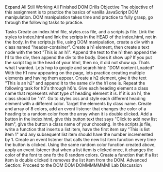 
Expand All
Still Working  All Finished
DOM Drills
Objective
The objective of this assignment is to practice the basics of vanilla JavaScript DOM manipulation. DOM manipulation takes time and practice to fully grasp, go through the following tasks to practice.

Tasks
Create an index.html file, styles.css file, and a scripts.js file.
Link the styles to index.html and link the scripts in the HEAD of the index.html, not in the body.
In the scripts.js file, using DOM manipulation, create a div with a class named "header-container".
Create a h1 element, then create a text node with the text "This is an h1". Append the text to the h1 then append the h1 to the div, then append the div to the body. Does it show up? If you put the script tag in the head of your html, then no, it did not show up. Thats what I wanted. Lets hop to google and search hint: "DOM content Loaded"
With the h1 now appearing on the page, lets practice creating multiple elements and having them appear. Create a h2 element, give it the text "This is an h2" and append it to the same div the h1 one is.
Repeat the following task for h3's through h6's.
Give each heading element a class name that represents what type of heading element it is. If it is an h1, the class should be "h1".
Go to styles.css and style each different heading element with a different color. Target the elements by class name.
Create and array of 8 colors, add an event listener that changes the color of a heading to a random color from the array when it is double clicked.
Add a button in the index.html, give this button text that says "Click to add new list item", give the button a class name of your choosing.
In the scripts.js file, write a function that inserts a list item, have the first item say "This is list item 1" and any subsequent list item should have the number incremented by 1.
Create an event listener that calls the new list item function every time the button is clicked.
Using the same random color function created above, apply an event listener that when a list item is clicked once, it changes the color of the font to one fo the 8 random colors.
Create a function that if a list item is double clicked it removes the list item from the DOM.
Advanced Section: Proceed to the DOM DOM DOMMMMMMM! Lab
Discussion
